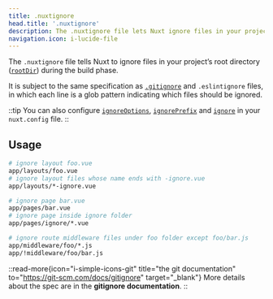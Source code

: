 ```yaml
---
title: .nuxtignore
head.title: '.nuxtignore'
description: The .nuxtignore file lets Nuxt ignore files in your project’s root directory during the build phase.
navigation.icon: i-lucide-file
---
```


The `.nuxtignore` file tells Nuxt to ignore files in your project’s root directory ([`rootDir`](/docs/api/nuxt-config#rootdir)) during the build phase.

It is subject to the same specification as [`.gitignore`](/docs/guide/directory-structure/gitignore) and `.eslintignore` files, in which each line is a glob pattern indicating which files should be ignored.

::tip
You can also configure [`ignoreOptions`](/docs/api/nuxt-config#ignoreoptions), [`ignorePrefix`](/docs/api/nuxt-config#ignoreprefix) and [`ignore`](/docs/api/nuxt-config#ignore) in your `nuxt.config` file.
::

## Usage

```bash [.nuxtignore]
# ignore layout foo.vue
app/layouts/foo.vue
# ignore layout files whose name ends with -ignore.vue
app/layouts/*-ignore.vue

# ignore page bar.vue
app/pages/bar.vue
# ignore page inside ignore folder
app/pages/ignore/*.vue

# ignore route middleware files under foo folder except foo/bar.js
app/middleware/foo/*.js
app/!middleware/foo/bar.js
```

::read-more{icon="i-simple-icons-git" title="the git documentation" to="https://git-scm.com/docs/gitignore" target="_blank"}
More details about the spec are in the **gitignore documentation**.
::
